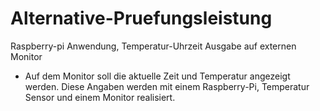 # Alternative-Pruefungsleistung
Raspberry-pi Anwendung, Temperatur-Uhrzeit Ausgabe auf externen Monitor
* Auf dem Monitor soll die aktuelle Zeit und Temperatur angezeigt werden. Diese Angaben werden mit einem Raspberry-Pi, Temperatur Sensor und einem Monitor realisiert.
